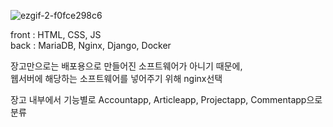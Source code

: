 
![ezgif-2-f0fce298c6](https://github.com/uthem150/insta_project/assets/142042011/a95d34f1-8a3f-4240-88c8-c923d54f922b)

front : HTML, CSS, JS  
back : MariaDB, Nginx, Django, Docker  
  
장고만으로는 배포용으로 만들어진 소프트웨어가 아니기 때문에,  
웹서버에 해당하는 소프트웨어를 넣어주기 위해 nginx선택  

장고 내부에서 기능별로 Accountapp, Articleapp, Projectapp, Commentapp으로 분류
